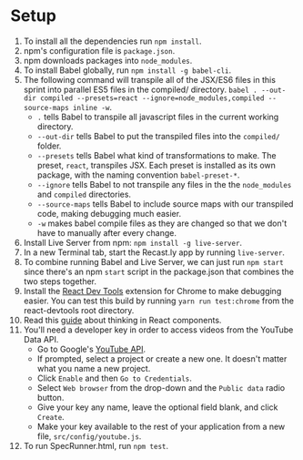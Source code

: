 # Setup
1. To install all the dependencies run `npm install`.
2. npm's configuration file is `package.json`.
3. npm downloads packages into `node_modules`.
4. To install Babel globally, run `npm install -g babel-cli`.
5. The following command will transpile all of the JSX/ES6 files in this sprint into parallel ES5 files in the compiled/ directory. `babel . --out-dir compiled --presets=react --ignore=node_modules,compiled --source-maps inline -w`.
   * `.` tells Babel to transpile all javascript files in the current working directory.
   * `--out-dir` tells Babel to put the transpiled files into the `compiled/` folder.
   * `--presets` tells Babel what kind of transformations to make. The preset, `react`, transpiles JSX. Each preset is installed as its own package, with the naming convention `babel-preset-*`.
   * `--ignore` tells Babel to not transpile any files in the the `node_modules` and `compiled` directories.
   * `--source-maps` tells Babel to include source maps  with our transpiled code, making debugging much easier.
   * `-w` makes babel compile files as they are changed so that we don't have to manually after every change.
6. Install Live Server from npm: `npm install -g live-server`.
7. In a new Terminal tab, start the Recast.ly app by running `live-server`.
8. To combine running Babel and Live Server, we can just run `npm start` since there's an npm `start` script in the package.json that combines the two steps together.
9. Install the [React Dev Tools](https://github.com/facebook/react-devtools)  extension for Chrome to make debugging easier. You can test this build by running `yarn run test:chrome` from the react-devtools root directory.
10. Read this [guide](https://reactjs.org/docs/thinking-in-react.html) about thinking in React components.
11. You'll need a developer key in order to access videos from the YouTube Data API.
    * Go to Google's [YouTube API](https://console.developers.google.com/apis/library/youtube.googleapis.com?pli=1).
    * If prompted, select a project or create a new one. It doesn't matter what you name a new project.
    * Click `Enable` and then `Go to Credentials`.
    * Select `Web browser` from the drop-down and the `Public data` radio button.
    * Give your key any name, leave the optional field blank, and click `Create`.
    * Make your key available to the rest of your application from a new file, `src/config/youtube.js`.
12. To run SpecRunner.html, run `npm test`.